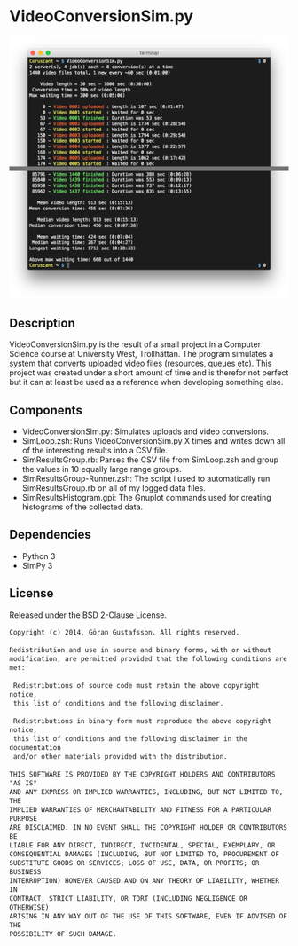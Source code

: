 VideoConversionSim.py
=====================

![Preview](https://github.com/ggustafsson/VideoConversionSim.py/raw/master/Preview.png)

Description
-----------
VideoConversionSim.py is the result of a small project in a Computer Science
course at University West, Trollhättan. The program simulates a system that
converts uploaded video files (resources, queues etc). This project was created
under a short amount of time and is therefor not perfect but it can at least be
used as a reference when developing something else.

Components
----------
- VideoConversionSim.py: Simulates uploads and video conversions.
- SimLoop.zsh: Runs VideoConversionSim.py X times and writes down all of the
  interesting results into a CSV file.
- SimResultsGroup.rb: Parses the CSV file from SimLoop.zsh and group the values
  in 10 equally large range groups.
- SimResultsGroup-Runner.zsh: The script i used to automatically run
  SimResultsGroup.rb on all of my logged data files.
- SimResultsHistogram.gpi: The Gnuplot commands used for creating histograms of
  the collected data.

Dependencies
------------
- Python 3
- SimPy 3

License
-------
Released under the BSD 2-Clause License.

    Copyright (c) 2014, Göran Gustafsson. All rights reserved.

    Redistribution and use in source and binary forms, with or without
    modification, are permitted provided that the following conditions are met:

     Redistributions of source code must retain the above copyright notice,
     this list of conditions and the following disclaimer.

     Redistributions in binary form must reproduce the above copyright notice,
     this list of conditions and the following disclaimer in the documentation
     and/or other materials provided with the distribution.

    THIS SOFTWARE IS PROVIDED BY THE COPYRIGHT HOLDERS AND CONTRIBUTORS "AS IS"
    AND ANY EXPRESS OR IMPLIED WARRANTIES, INCLUDING, BUT NOT LIMITED TO, THE
    IMPLIED WARRANTIES OF MERCHANTABILITY AND FITNESS FOR A PARTICULAR PURPOSE
    ARE DISCLAIMED. IN NO EVENT SHALL THE COPYRIGHT HOLDER OR CONTRIBUTORS BE
    LIABLE FOR ANY DIRECT, INDIRECT, INCIDENTAL, SPECIAL, EXEMPLARY, OR
    CONSEQUENTIAL DAMAGES (INCLUDING, BUT NOT LIMITED TO, PROCUREMENT OF
    SUBSTITUTE GOODS OR SERVICES; LOSS OF USE, DATA, OR PROFITS; OR BUSINESS
    INTERRUPTION) HOWEVER CAUSED AND ON ANY THEORY OF LIABILITY, WHETHER IN
    CONTRACT, STRICT LIABILITY, OR TORT (INCLUDING NEGLIGENCE OR OTHERWISE)
    ARISING IN ANY WAY OUT OF THE USE OF THIS SOFTWARE, EVEN IF ADVISED OF THE
    POSSIBILITY OF SUCH DAMAGE.
